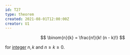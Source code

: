```yaml
---
id: T27
type: theorem
created: 2021-08-01T12:00:00Z
creator: U1
---
```

$$
\binom{n}{k} = \frac{n!}{k! (n - k)!}
$$

for [integer](#integer) $n, k$ and $n \geq k \geq 0$.

[](D52#binomial-coefficient)
